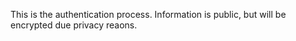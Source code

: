 This is the authentication process. Information is public, but will be encrypted due privacy reaons.
